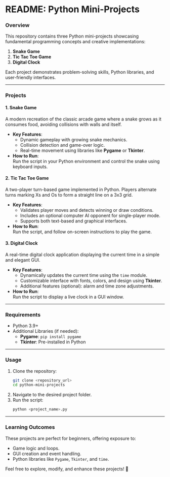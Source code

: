 # README: Python Mini-Projects  

### Overview  
This repository contains three Python mini-projects showcasing fundamental programming concepts and creative implementations:  
1. **Snake Game**  
2. **Tic Tac Toe Game**  
3. **Digital Clock**  

Each project demonstrates problem-solving skills, Python libraries, and user-friendly interfaces.

---

### Projects  

#### 1. Snake Game  
A modern recreation of the classic arcade game where a snake grows as it consumes food, avoiding collisions with walls and itself.  
- **Key Features**:  
  - Dynamic gameplay with growing snake mechanics.  
  - Collision detection and game-over logic.  
  - Real-time movement using libraries like **Pygame** or **Tkinter**.  
- **How to Run**:  
  Run the script in your Python environment and control the snake using keyboard inputs.  

#### 2. Tic Tac Toe Game  
A two-player turn-based game implemented in Python. Players alternate turns marking Xs and Os to form a straight line on a 3x3 grid.  
- **Key Features**:  
  - Validates player moves and detects winning or draw conditions.  
  - Includes an optional computer AI opponent for single-player mode.  
  - Supports both text-based and graphical interfaces.  
- **How to Run**:  
  Run the script, and follow on-screen instructions to play the game.  

#### 3. Digital Clock  
A real-time digital clock application displaying the current time in a simple and elegant GUI.  
- **Key Features**:  
  - Dynamically updates the current time using the `time` module.  
  - Customizable interface with fonts, colors, and design using **Tkinter**.  
  - Additional features (optional): alarm and time zone adjustments.  
- **How to Run**:  
  Run the script to display a live clock in a GUI window.  

---

### Requirements  
- Python 3.9+  
- Additional Libraries (if needed):  
  - **Pygame**: `pip install pygame`  
  - **Tkinter**: Pre-installed in Python  

---

### Usage  
1. Clone the repository:  
   ```bash  
   git clone <repository_url>  
   cd python-mini-projects  
   ```  
2. Navigate to the desired project folder.  
3. Run the script:  
   ```bash  
   python <project_name>.py  
   ```  

---

### Learning Outcomes  
These projects are perfect for beginners, offering exposure to:  
- Game logic and loops.  
- GUI creation and event handling.  
- Python libraries like `Pygame`, `Tkinter`, and `time`.  

Feel free to explore, modify, and enhance these projects! 🎉  
